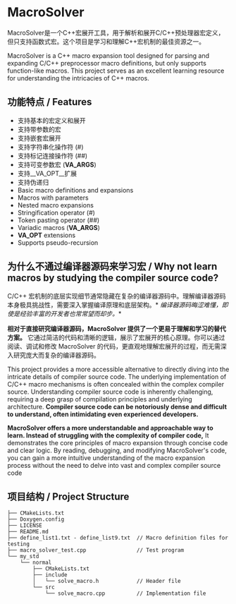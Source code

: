 # MacroSolver

MacroSolver是一个C++宏展开工具，用于解析和展开C/C++预处理器宏定义，但只支持函数式宏。这个项目是学习和理解C++宏机制的最佳资源之一。

MacroSolver is a C++ macro expansion tool designed for parsing and expanding C/C++ preprocessor macro definitions, but
only supports function-like macros. This
project serves as an excellent learning resource for understanding the intricacies of C++ macros.

## 功能特点 / Features

- 支持基本的宏定义和展开
- 支持带参数的宏
- 支持嵌套宏展开
- 支持字符串化操作符 (#)
- 支持标记连接操作符 (##)
- 支持可变参数宏 (__VA_ARGS__)
- 支持__VA_OPT__扩展
- 支持伪递归
- Basic macro definitions and expansions
- Macros with parameters
- Nested macro expansions
- Stringification operator (#)
- Token pasting operator (##)
- Variadic macros (__VA_ARGS__)
- __VA_OPT__ extensions
- Supports pseudo-recursion

## 为什么不通过编译器源码来学习宏 / Why not learn macros by studying the compiler source code?

C/C++ 宏机制的底层实现细节通常隐藏在复杂的编译器源码中。理解编译器源码本身极具挑战性，需要深入掌握编译原理和底层架构。*
*编译器源码晦涩难懂，即使是经验丰富的开发者也常常望而却步。**

**相对于直接研究编译器源码，MacroSolver 提供了一个更易于理解和学习的替代方案。**  它通过简洁的代码和清晰的逻辑，展示了宏展开的核心原理。你可以通过阅读、调试和修改
MacroSolver 的代码，更直观地理解宏展开的过程，而无需深入研究庞大而复杂的编译器源码。

This project provides a more accessible alternative to directly diving into the intricate details of compiler source
code. The underlying implementation of C/C++ macro mechanisms is often concealed within the complex compiler source.
Understanding compiler source code is inherently challenging, requiring a deep grasp of compilation principles and
underlying architecture. **Compiler source code can be notoriously dense and difficult to understand, often intimidating
even experienced developers.**

**MacroSolver offers a more understandable and approachable way to learn. Instead of struggling with the complexity of
compiler code,** It demonstrates the core principles of macro expansion through concise code and clear logic. By
reading, debugging, and modifying MacroSolver's code, you can gain a more intuitive understanding of the macro expansion
process without the need to delve into vast and complex compiler source code

## 项目结构 / Project Structure

```
├── CMakeLists.txt
├── Doxygen.config
├── LICENSE
├── README.md
├── define_list1.txt - define_list9.txt  // Macro definition files for testing
├── macro_solver_test.cpp                // Test program
└── my_std
    └── normal
        ├── CMakeLists.txt
        ├── include
        │   └── solve_macro.h            // Header file
        └── src
            └── solve_macro.cpp          // Implementation file
```

##              
